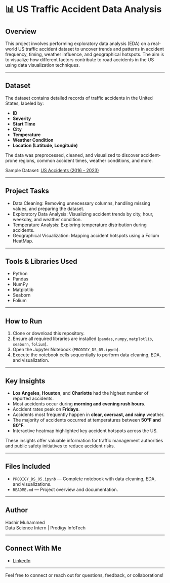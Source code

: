 # 📊 US Traffic Accident Data Analysis

## Overview  
This project involves performing exploratory data analysis (EDA) on a real-world US traffic accident dataset to uncover trends and patterns in accident frequency, timing, weather influence, and geographical hotspots. The aim is to visualize how different factors contribute to road accidents in the US using data visualization techniques.

---

## Dataset  
The dataset contains detailed records of traffic accidents in the United States, labeled by:
- **ID**
- **Severity**
- **Start Time**
- **City**
- **Temperature**
- **Weather Condition**
- **Location (Latitude, Longitude)**

The data was preprocessed, cleaned, and visualized to discover accident-prone regions, common accident times, weather conditions, and more.

Sample Dataset: [US Accidents (2016 - 2023)](https://www.kaggle.com/datasets/sobhanmoosavi/us-accidents)

---

## Project Tasks  
- Data Cleaning: Removing unnecessary columns, handling missing values, and preparing the dataset.  
- Exploratory Data Analysis: Visualizing accident trends by city, hour, weekday, and weather condition.  
- Temperature Analysis: Exploring temperature distribution during accidents.  
- Geographical Visualization: Mapping accident hotspots using a Folium HeatMap.

---

## Tools & Libraries Used  
- Python  
- Pandas  
- NumPy  
- Matplotlib  
- Seaborn  
- Folium  

---

## How to Run  
1. Clone or download this repository.  
2. Ensure all required libraries are installed (`pandas`, `numpy`, `matplotlib`, `seaborn`, `folium`).  
3. Open the Jupyter Notebook (`PRODIGY_DS_05.ipynb`).  
4. Execute the notebook cells sequentially to perform data cleaning, EDA, and visualization.

---

## Key Insights  
- **Los Angeles**, **Houston**, and **Charlotte** had the highest number of reported accidents.  
- Most accidents occur during **morning and evening rush hours**.  
- Accident rates peak on **Fridays**.  
- Accidents most frequently happen in **clear, overcast, and rainy** weather.  
- The majority of accidents occurred at temperatures between **50°F and 80°F**.  
- Interactive heatmap highlighted key accident hotspots across the US.

These insights offer valuable information for traffic management authorities and public safety initiatives to reduce accident risks.

---

## Files Included  
- `PRODIGY_DS_05.ipynb` — Complete notebook with data cleaning, EDA, and visualizations.  
- `README.md` — Project overview and documentation.

---

## Author  
Hashir Muhammed  
Data Science Intern | Prodigy InfoTech  

---

## Connect With Me  
- [LinkedIn](https://www.linkedin.com/in/hashir-muhammed-ba82b3282/)

---

Feel free to connect or reach out for questions, feedback, or collaborations!
